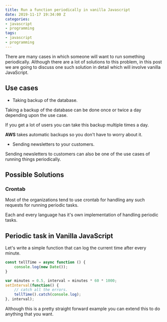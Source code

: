 ```yaml
---
title: Run a function periodically in vanilla Javascript
date: 2019-11-17 19:34:00 Z
categories:
- javascript
- programming
tags:
- javascript
- programming
---
```


There are many cases in which someone will want to run something periodically. Although there are a lot of solutions to this problem, in this post we are going to discuss one such solution in detail which will involve vanilla JavaScript.

## Use cases

* Taking backup of the database.

Taking a backup of the database can be done once or twice a day depending upon the use case. 

If you get a lot of users you can take this backup multiple times a day.

**AWS** takes automatic backups so you don't have to worry about it.

* Sending newsletters to your customers.

Sending newsletters to customers can also be one of the use cases of running things periodically.

## Possible Solutions

### Crontab

Most of the organizations tend to use crontab for handling any such requests for running periodic tasks.

Each and every language has it's own implementation of handling periodic tasks.

## Periodic task in Vanilla JavaScript

Let's write a simple function that can log the current time after every minute.

```javascript
const tellTime = async function () {
    console.log(new Date());
}

var minutes = 0.5, interval = minutes * 60 * 1000;
setInterval(function() {
    // catch all the errors.
    tellTime().catch(console.log);
}, interval);
```

Although this is a pretty straight forward example you can extend this to do anything that you want.